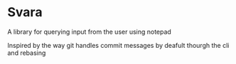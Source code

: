 # Svara
A library for querying input from the user using notepad

Inspired by the way git handles commit messages by deafult thourgh the cli and rebasing
